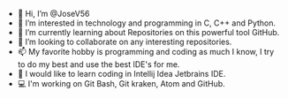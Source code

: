 - 👋 Hi, I’m @JoseV56
- 👀 I’m interested in technology and programming in C, C++ and Python.
- 🌱 I’m currently learning about Repositories on this powerful tool GitHub.
- 💞️ I’m looking to collaborate on any interesting repositories.
- 📫 My favorite hobby is programming and coding as much I know, I try to do my best and use the best IDE's for me.
- 👀 I would like to learn coding in Intellij Idea Jetbrains IDE.
- 💻 I'm working on Git Bash, Git kraken, Atom and GitHub.
<!---
JoseV56/JoseV56 is a ✨ special ✨ repository because its `README.md` (this file) appears on your GitHub profile.
You can click the Preview link to take a look at your changes.
--->
